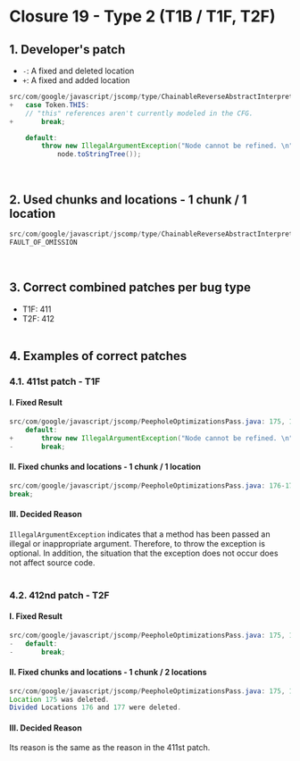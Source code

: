 # Closure 19 - Type 2 (T1B / T1F, T2F)

## 1. Developer's patch
* `-`: A fixed and deleted location
* `+`: A fixed and added location
```java
src/com/google/javascript/jscomp/type/ChainableReverseAbstractInterpreter.java: 172-176
+   case Token.THIS:
    // "this" references aren't currently modeled in the CFG.
+       break;

    default:
        throw new IllegalArgumentException("Node cannot be refined. \n" +
            node.toStringTree());
```
<br>

## 2. Used chunks and locations - 1 chunk / 1 location
```java
src/com/google/javascript/jscomp/type/ChainableReverseAbstractInterpreter.java: 174
FAULT_OF_OMISSION
```
<br>

## 3. Correct combined patches per bug type
* T1F: 411
* T2F: 412
<br><br>

## 4. Examples of correct patches
### 4.1. 411st patch - T1F
#### I. Fixed Result
```java
src/com/google/javascript/jscomp/PeepholeOptimizationsPass.java: 175, 176-177 (Divided Locations)
    default:
+       throw new IllegalArgumentException("Node cannot be refined. \n" + node.toStringTree());
-       break;
```

#### II. Fixed chunks and locations - 1 chunk / 1 location
```java
src/com/google/javascript/jscomp/PeepholeOptimizationsPass.java: 176-177 (Divided Locations)
break;
```

#### III. Decided Reason
```IllegalArgumentException``` indicates that a method has been passed an illegal or inappropriate argument. Therefore, to throw the exception is optional. In addition, the situation that the exception does not occur does not affect source code.
<br><br>

### 4.2. 412nd patch - T2F
#### I. Fixed Result
```java
src/com/google/javascript/jscomp/PeepholeOptimizationsPass.java: 175, 176-177 (Divided Locations)
-   default:
-       break;
```

#### II. Fixed chunks and locations - 1 chunk / 2 locations
```java
src/com/google/javascript/jscomp/PeepholeOptimizationsPass.java: 175, 176-177 (Divided Locations)
Location 175 was deleted.
Divided Locations 176 and 177 were deleted.
```

#### III. Decided Reason
Its reason is the same as the reason in the 411st patch.
<br><br>